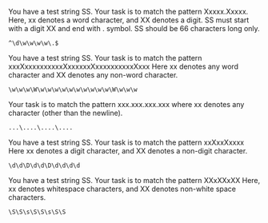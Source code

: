 You have a test string SS. Your task is to match the pattern Xxxxx.Xxxxx.
Here, xx denotes a word character, and XX denotes a digit.
SS must start with a digit XX and end with . symbol.
SS should be 66 characters long only.
```
^\d\w\w\w\w\.$
```

You have a test string SS. Your task is to match the pattern xxxXxxxxxxxxxxXxxxxxxXxxxxxxxxxxXxxx
Here xx denotes any word character and XX denotes any non-word character.
```
\w\w\w\W\w\w\w\w\w\w\w\w\w\w\W\w\w\w
```
Your task is to match the pattern xxx.xxx.xxx.xxx where xx denotes any character (other than the newline).
```
...\....\....\....
```
You have a test string SS. Your task is to match the pattern xxXxxXxxxx
Here xx denotes a digit character, and XX denotes a non-digit character.
```
\d\d\D\d\d\D\d\d\d\d
```

You have a test string SS. Your task is to match the pattern XXxXXxXX
Here, xx denotes whitespace characters, and XX denotes non-white space characters.

```
\S\S\s\S\S\s\S\S
```
